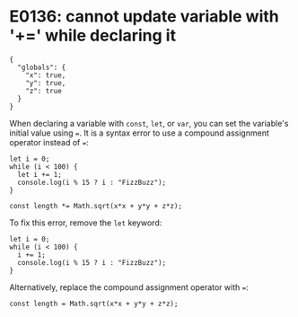 # E0136: cannot update variable with '+=' while declaring it

```config-for-examples
{
  "globals": {
    "x": true,
    "y": true,
    "z": true
  }
}
```

When declaring a variable with `const`, `let`, or `var`, you can set the
variable's initial value using `=`. It is a syntax error to use a compound
assignment operator instead of `=`:

    let i = 0;
    while (i < 100) {
      let i += 1;
      console.log(i % 15 ? i : "FizzBuzz");
    }

    const length *= Math.sqrt(x*x + y*y + z*z);

To fix this error, remove the `let` keyword:

    let i = 0;
    while (i < 100) {
      i += 1;
      console.log(i % 15 ? i : "FizzBuzz");
    }

Alternatively, replace the compound assignment operator with `=`:

    const length = Math.sqrt(x*x + y*y + z*z);
